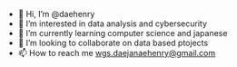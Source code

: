 - 👋 Hi, I’m @daehenry
- 👀 I’m interested in data analysis and cybersecurity
- 🌱 I’m currently learning computer science and japanese
- 💞️ I’m looking to collaborate on data based ptojects
- 📫 How to reach me wgs.daejanaehenry@gmail.com

<!---
daehenry/daehenry is a ✨ special ✨ repository because its `README.md` (this file) appears on your GitHub profile.
You can click the Preview link to take a look at your changes.
--->
